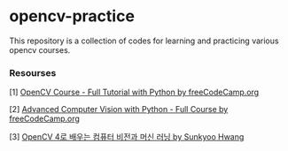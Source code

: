 # opencv-practice
This repository is a collection of codes for learning and practicing various opencv courses. 


### **Resourses**

\[1\] [OpenCV Course - Full Tutorial with Python by freeCodeCamp.org](https://www.youtube.com/watch?v=oXlwWbU8l2o&t=86s)

\[2\] [Advanced Computer Vision with Python - Full Course by freeCodeCamp.org](https://www.youtube.com/watch?v=01sAkU_NvOY)

\[3\] [OpenCV 4로 배우는 컴퓨터 비전과 머신 러닝 by Sunkyoo Hwang](https://sunkyoo.github.io/opencv4cvml/)
